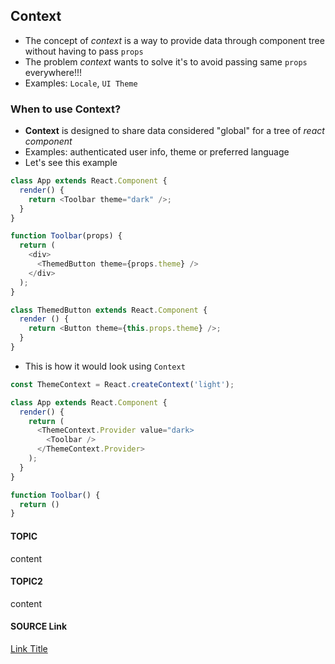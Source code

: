 ## Context
- The concept of _context_ is a way to provide data through component tree without having to pass `props`
- The problem _context_ wants to solve it's to avoid passing same `props` everywhere!!!
- Examples: `Locale`, `UI Theme` 

### When to use Context?
- **Context** is designed to share data considered "global" for a tree of _react component_
- Examples: authenticated user info, theme or preferred language
- Let's see this example
```javascript
class App extends React.Component {
  render() {
    return <Toolbar theme="dark" />;
  }
}

function Toolbar(props) {
  return (
    <div>
      <ThemedButton theme={props.theme} />
    </div>
  );
}

class ThemedButton extends React.Component {
  render () {
    return <Button theme={this.props.theme} />;
  }
}
```

- This is how it would look using `Context`
```javascript
const ThemeContext = React.createContext('light');

class App extends React.Component {
  render() {
    return (
      <ThemeContext.Provider value="dark>
        <Toolbar />
      </ThemeContext.Provider>
    );
  }
}

function Toolbar() {
  return ()
}
```

#### TOPIC
content

#### TOPIC2
content

#### SOURCE Link
[Link Title](http://example.com)

